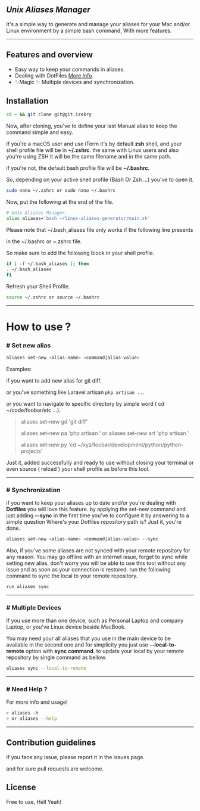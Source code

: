 ## **_Unix Aliases Manager_**

It's a simple way to generate and manage your aliases for your Mac and/or Linux environment by a simple bash command, With more features.

---

## **Features and overview**
- Easy way to keep your commands in aliases.
- Dealing with DotFiles [More Info](https://dotfiles.github.io/).
- ✨Magic ✨ Multiple devices and synchronization.

## **Installation**

```bash
cd ~ && git clone git@git.izekry
```

Now, after cloning, you've to define your last Manual alias to keep the command simple and easy.

If you're a macOS user and use iTerm it's by default **zsh** shell,
and your shell profile file will be in **~/.zshrc**. the same with Linux users and also you're using ZSH it will be the same filename and in the same path.

if you're not, the default bash profile file will be **~/.bashrc**.

So, depending on your active shell profile (Bash Or Zsh ...) you've to open it.

```bash 
sudo nano ~/.zshrc or sudo nano ~/.bashrc
```

Now, put the following at the end of the file.

```bash 
# Unix Aliases Manager.
alias aliases='bash ~/linux-aliases-generator/main.sh'
```

Please note that ~/.bash_aliases file only works if the following line presents

in the ~/.bashrc or ~.zshrc file.

So make sure to add the following block in your shell profile.

```bash 
if [ -f ~/.bash_aliases ]; then
. ~/.bash_aliases
fi
```

Refresh your Shell Profile.

```bash
source ~/.zshrc or source ~/.bashrc 
```
---

# **How to use ?**

### # Set new alias
```bash
aliases set-new <alias-name> <command|alias-value>
```

Examples:

if you want to add new alias for git diff.

or you've something like Laravel artisan `php artisan ...`

or you want to navigate to specific directory by simple word ( cd ~/code/foobar/etc ...).

> aliases set-new gd 'git diff'
> 
> aliases set-new pa 'php artisan ' or aliases set-new art 'php artisan '
> 
> aliases set-new py 'cd ~/xyz/foobar/development/python/python-projects'
> 

Just it, added successfully and ready to use without closing your terminal or even source ( reload ) your shell profile as before this tool.

---

### # Synchronization

if you want to keep your aliases up to date and/or you're dealing with **Dotfiles** you will love this feature. by applying the set-new command and just adding **--sync** in the first time you've to configure it by answering to a simple question Where's your Dotfiles repository path is? Just it, you're done.

```bash
aliases set-new <alias-name> <command|alias-value> --sync
```

Also, if you've some aliases are not synced with your remote repository for any reason. You may go offline with an internet issue, forget to sync while setting new alias, don't worry you will be able to use this tool without any issue and as soon as your connection is restored. run the following command to sync the local to your remote repository.

```bash
run aliases sync
```
---
### # Multiple Devices

If you use more than one device, such as Personal Laptop and company Laptop, or you've Linux device beside MacBook.

You may need your all aliases that you use in the main device to be available in the second one and for simplicity you just use **--local-to-remote** option with **sync command**. to update your local by your remote repository by single command as bellow.

```bash
aliases sync --local-to-remote
```
---

### # Need Help ?
For more info and usage!

```bash
> aliases -h
> or aliases --help
```

-----------

## Contribution guidelines

If you face any issue, please report it in the issues page.

and for sure pull requests are welcome.

## **License**
Free to use, Hell Yeah!